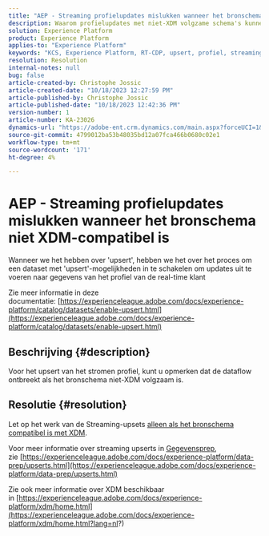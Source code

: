 ```yaml
---
title: "AEP - Streaming profielupdates mislukken wanneer het bronschema niet compatibel is met XDM"
description: Waarom profielupdates met niet-XDM volgzame schema's kunnen ontbreken
solution: Experience Platform
product: Experience Platform
applies-to: "Experience Platform"
keywords: "KCS, Experience Platform, RT-CDP, upsert, profiel, streaming, XDM, schema"
resolution: Resolution
internal-notes: null
bug: false
article-created-by: Christophe Jossic
article-created-date: "10/18/2023 12:27:59 PM"
article-published-by: Christophe Jossic
article-published-date: "10/18/2023 12:42:36 PM"
version-number: 1
article-number: KA-23026
dynamics-url: "https://adobe-ent.crm.dynamics.com/main.aspx?forceUCI=1&pagetype=entityrecord&etn=knowledgearticle&id=ff94f9c1-b16d-ee11-8df0-6045bd006793"
source-git-commit: 4799012ba53b48035bd12a07fca466b0680c02e1
workflow-type: tm+mt
source-wordcount: '171'
ht-degree: 4%

---
```


# AEP - Streaming profielupdates mislukken wanneer het bronschema niet XDM-compatibel is


Wanneer we het hebben over &#39;upsert&#39;, hebben we het over het proces om een dataset met &#39;upsert&#39;-mogelijkheden in te schakelen om updates uit te voeren naar gegevens van het profiel van de real-time klant

Zie meer informatie in deze documentatie: [https://experienceleague.adobe.com/docs/experience-platform/catalog/datasets/enable-upsert.html](https://experienceleague.adobe.com/docs/experience-platform/catalog/datasets/enable-upsert.html)

## Beschrijving {#description}

Voor het upsert van het stromen profiel, kunt u opmerken dat de dataflow ontbreekt als het bronschema niet-XDM volgzaam is. 

## Resolutie {#resolution}


Let op het werk van de Streaming-upsets <u>alleen als het bronschema compatibel is met XDM</u>.

Voor meer informatie over streaming upserts in [Gegevensprep](https://experienceleague.adobe.com/docs/experience-platform/data-prep/home.html), zie [https://experienceleague.adobe.com/docs/experience-platform/data-prep/upserts.html](https://experienceleague.adobe.com/docs/experience-platform/data-prep/upserts.html)



Zie ook meer informatie over XDM beschikbaar in [https://experienceleague.adobe.com/docs/experience-platform/xdm/home.html](https://experienceleague.adobe.com/docs/experience-platform/xdm/home.html?lang=nl?)

